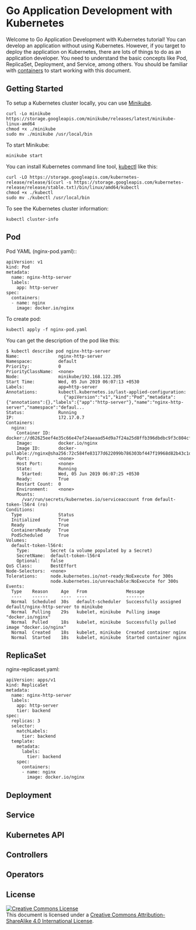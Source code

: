 # Go Application Development with Kubernetes

Welcome to Go Application Development with Kubernetes tutorial!  You can develop
an application without using Kubernetes.  However, if you target to deploy the
application on Kubernetes, there are lots of things to do as an application
developer.  You need to understand the basic concepts like Pod, ReplicaSet,
Deployment, and Service, among others.  You should be familiar with [containers]
to start working with this document.

[containers]: https://docs.docker.com/get-started/

## Getting Started

To setup a Kubernetes cluster locally, you can use [Minikube].

```
curl -Lo minikube https://storage.googleapis.com/minikube/releases/latest/minikube-linux-amd64
chmod +x ./minikube
sudo mv ./minikube /usr/local/bin
```

To start Minikube:

```
minikube start
```

You can install Kubernetes command line tool, [kubectl] like this:

```
curl -LO https://storage.googleapis.com/kubernetes-release/release/$(curl -s https://storage.googleapis.com/kubernetes-release/release/stable.txt)/bin/linux/amd64/kubectl
chmod +x ./kubectl
sudo mv ./kubectl /usr/local/bin
```

To see the Kubernetes cluster information:

```
kubectl cluster-info
```

[Minikube]: https://kubernetes.io/docs/tasks/tools/install-minikube/
[kubectl]: https://kubernetes.io/docs/tasks/tools/install-kubectl/

## Pod

Pod YAML (nginx-pod.yaml)::

```
apiVersion: v1
kind: Pod
metadata:
  name: nginx-http-server
  labels:
    app: http-server
spec:
  containers:
  - name: nginx
    image: docker.io/nginx
```


To create pod:

```
kubectl apply -f nginx-pod.yaml
```

You can get the description of the pod like this:

```
$ kubectl describe pod nginx-http-server
Name:               nginx-http-server
Namespace:          default
Priority:           0
PriorityClassName:  <none>
Node:               minikube/192.168.122.205
Start Time:         Wed, 05 Jun 2019 06:07:13 +0530
Labels:             app=http-server
Annotations:        kubectl.kubernetes.io/last-applied-configuration:
                      {"apiVersion":"v1","kind":"Pod","metadata":{"annotations":{},"labels":{"app":"http-server"},"name":"nginx-http-server","namespace":"defaul...
Status:             Running
IP:                 172.17.0.7
Containers:
  nginx:
    Container ID:   docker://d62625eef4e35c66e47ef24aeaad54d9a7f24a25d8ffb396dbdbc9f3c804cf9f
    Image:          docker.io/nginx
    Image ID:       docker-pullable://nginx@sha256:72c584fe83177d622099b786303bf447f19968d82b43c1d41307e0797ab82deb
    Port:           <none>
    Host Port:      <none>
    State:          Running
      Started:      Wed, 05 Jun 2019 06:07:25 +0530
    Ready:          True
    Restart Count:  0
    Environment:    <none>
    Mounts:
      /var/run/secrets/kubernetes.io/serviceaccount from default-token-l56r4 (ro)
Conditions:
  Type              Status
  Initialized       True
  Ready             True
  ContainersReady   True
  PodScheduled      True
Volumes:
  default-token-l56r4:
    Type:        Secret (a volume populated by a Secret)
    SecretName:  default-token-l56r4
    Optional:    false
QoS Class:       BestEffort
Node-Selectors:  <none>
Tolerations:     node.kubernetes.io/not-ready:NoExecute for 300s
                 node.kubernetes.io/unreachable:NoExecute for 300s
Events:
  Type    Reason     Age   From               Message
  ----    ------     ----  ----               -------
  Normal  Scheduled  30s   default-scheduler  Successfully assigned default/nginx-http-server to minikube
  Normal  Pulling    29s   kubelet, minikube  Pulling image "docker.io/nginx"
  Normal  Pulled     18s   kubelet, minikube  Successfully pulled image "docker.io/nginx"
  Normal  Created    18s   kubelet, minikube  Created container nginx
  Normal  Started    18s   kubelet, minikube  Started container nginx
```

## ReplicaSet

nginx-replicaset.yaml:

```
apiVersion: apps/v1
kind: ReplicaSet
metadata:
  name: nginx-http-server
  labels:
    app: http-server
    tier: backend
spec:
  replicas: 3
  selector:
    matchLabels:
      tier: backend
  template:
    metadata:
      labels:
        tier: backend
    spec:
      containers:
      - name: nginx
        image: docker.io/nginx
```

## Deployment

## Service

## Kubernetes API

## Controllers

## Operators

## License

<a rel="license" href="http://creativecommons.org/licenses/by-sa/4.0/"><img
alt="Creative Commons License" style="border-width:0"
src="https://i.creativecommons.org/l/by-sa/4.0/88x31.png" /></a><br />This
document is licensed under a <a rel="license"
href="http://creativecommons.org/licenses/by-sa/4.0/">Creative Commons
Attribution-ShareAlike 4.0 International License</a>.
